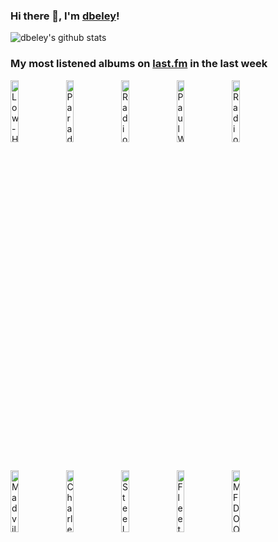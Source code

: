 ### Hi there 👋, I'm [dbeley](https://dbeley.ovh/en)!

![dbeley's github stats](https://github-readme-stats.vercel.app/api?username=dbeley)

### My most listened albums on [last.fm](https://www.last.fm/user/d_beley) in the last week

[<img src='https://lastfm.freetls.fastly.net/i/u/300x300/0b305c6f897c39de5c45fc08b5064679.jpg' width='16%' height='16%' alt='Low - HEY WHAT'>](https://www.last.fm/music/low/hey%2bwhat)&nbsp;
[<img src='https://lastfm.freetls.fastly.net/i/u/300x300/515eead357e506fe4d44e1645d4f4649.jpg' width='16%' height='16%' alt='Paradis - Recto Verso'>](https://www.last.fm/music/paradis/recto%2bverso)&nbsp;
[<img src='https://lastfm.freetls.fastly.net/i/u/300x300/8d91b7dd13084606b99d756175917f7d.png' width='16%' height='16%' alt='Radiohead - In Rainbows'>](https://www.last.fm/music/radiohead/in%2brainbows)&nbsp;
[<img src='https://lastfm.freetls.fastly.net/i/u/300x300/30bf8bbc67a32309f6ff2771b42fc837.jpg' width='16%' height='16%' alt='Paul Weller - Wild Wood'>](https://www.last.fm/music/paul%2bweller/wild%2bwood)&nbsp;
[<img src='https://lastfm.freetls.fastly.net/i/u/300x300/2ed343318c844d19cd897ec67fad11c4.png' width='16%' height='16%' alt='Radiohead - Kid A'>](https://www.last.fm/music/radiohead/kid%2ba)&nbsp;
<br>
[<img src='https://lastfm.freetls.fastly.net/i/u/300x300/2081b8ad6ae8d40db032d0380cb9d2bc.png' width='16%' height='16%' alt='Madvillain - Madvillainy'>](https://www.last.fm/music/madvillain/madvillainy)&nbsp;
[<img src='https://lastfm.freetls.fastly.net/i/u/300x300/d20c4ea631804b2ba27f51df61d85058.jpg' width='16%' height='16%' alt='Charles Lloyd - The Water Is Wide'>](https://www.last.fm/music/charles%2blloyd/the%2bwater%2bis%2bwide)&nbsp;
[<img src='https://lastfm.freetls.fastly.net/i/u/300x300/5467333ea26fa0d2aef1f49d3b982f04.jpg' width='16%' height='16%' alt='Steely Dan - Aja'>](https://www.last.fm/music/steely%2bdan/aja)&nbsp;
[<img src='https://lastfm.freetls.fastly.net/i/u/300x300/24ff278069133faeb1ab65afb439a25d.jpg' width='16%' height='16%' alt='Fleetwood Mac - Rumours (Super Deluxe)'>](https://www.last.fm/music/fleetwood%2bmac/rumours%2b%2528super%2bdeluxe%2529)&nbsp;
[<img src='https://lastfm.freetls.fastly.net/i/u/300x300/ef29df97a80e4043c0aa6f1e2391a90b.jpg' width='16%' height='16%' alt='MF DOOM - OPERATION: DOOMSDAY (Complete)'>](https://www.last.fm/music/mf%2bdoom/operation%253a%2bdoomsday%2b%2528complete%2529)&nbsp;
<br>
